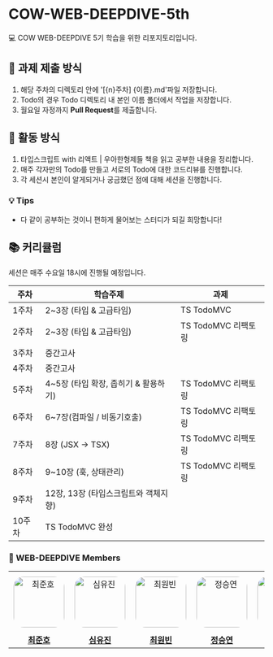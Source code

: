 # COW-WEB-DEEPDIVE-5th

💻 COW WEB-DEEPDIVE 5기 학습을 위한 리포지토리입니다.

## 📌 과제 제출 방식

1. 해당 주차의 디렉토리 안에 '[{n}주차] {이름}.md'파일 저장합니다.
2. Todo의 경우 Todo 디렉토리 내 본인 이름 폴더에서 작업을 저장합니다.
3. 월요일 자정까지 **Pull Request**를 제출합니다.

## 📝 활동 방식

1. 타입스크립트 with 리액트 | 우아한형제들 책을 읽고 공부한 내용을 정리합니다.
2. 매주 각자만의 Todo를 만들고 서로의 Todo에 대한 코드리뷰를 진행합니다.
3. 각 세션시 본인이 알게되거나 궁금했던 점에 대해 세션을 진행합니다.

### 💡 Tips

- 다 같이 공부하는 것이니 편하게 물어보는 스터디가 되길 희망합니다!

## 📚 커리큘럼

세션은 매주 수요일 18시에 진행될 예정입니다.

| 주차   | 학습주제                             | 과제                |
| ------ | ------------------------------------ | ------------------- |
| 1주차  | 2~3장 (타입 & 고급타임)              | TS TodoMVC          |
| 2주차  | 2~3장 (타입 & 고급타임)              | TS TodoMVC 리팩토링 |
| 3주차  | 중간고사                             |                     |
| 4주차  | 중간고사                             |                     |
| 5주차  | 4~5장 (타입 확장, 좁히기 & 활용하기) | TS TodoMVC 리팩토링 |
| 6주차  | 6~7장(컴파일 / 비동기호출)           | TS TodoMVC 리팩토링 |
| 7주차  | 8장 (JSX → TSX)                      | TS TodoMVC 리팩토링 |
| 8주차  | 9~10장 (훅, 상태관리)                | TS TodoMVC 리팩토링 |
| 9주차  | 12장, 13장 (타입스크립트와 객체지향) |                     |
| 10주차 | TS TodoMVC 완성                      |                     |

### 👥 WEB-DEEPDIVE Members

<table width="100%" style="border-collapse: collapse;">
  <tr>
    <td align="center" style="padding: 10px;">
      <img src="https://avatars.githubusercontent.com/swgvenghy" width="100px" alt="최준호" style="border-radius: 20%;"/>
    </td>
    <td align="center" style="padding: 10px;">
      <img src="https://avatars.githubusercontent.com/ujinsim" width="100px" alt="심유진" style="border-radius: 20%;"/>
    </td>
    <td align="center" style="padding: 10px;">
      <img src="https://avatars.githubusercontent.com/ChoiTheCreator" width="100px" alt="최원빈" style="border-radius: 20%;"/>
    </td>
    <td align="center" style="padding: 10px;">
      <img src="https://avatars.githubusercontent.com/qwer0114" width="100px" alt="정승연" style="border-radius: 20%;"/>
    </td>
    <td align="center" style="padding: 10px;">
      <img src="https://avatars.githubusercontent.com/leesj0188" width="100px" alt="이성진" style="border-radius: 20%;"/>
    </td>
    <td align="center" style="padding: 10px;">
      <img src="https://avatars.githubusercontent.com/yuraup" width="100px" alt="이유라" style="border-radius: 20%;"/>
    </td>
    <td align="center" style="padding: 10px;">
      <img src="https://avatars.githubusercontent.com/JangYEhoon00" width="100px" alt="장예훈" style="border-radius: 20%;"/>
    </td>
  </tr>
  <tr>
    <td align="center">
      <a href="https://github.com/swgvenghy">
        <strong>최준호</strong>
      </a>
    </td>
    <td align="center">
      <a href="https://github.com/ujinsimSS">
        <strong>심유진</strong>
      </a>
    </td>
    <td align="center">
      <a href="https://github.com/ChoiTheCreator">
        <strong>최원빈</strong>
      </a>
    </td>
    <td align="center">
      <a href="https://github.com/qwer0114">
        <strong>정승연</strong>
      </a>
    </td>
   <td align="center">
      <a href="https://github.com/leesj0188">
        <strong>이성진</strong>
      </a>
    </td>
    <td align="center">
      <a href="https://github.com/yuraup">
        <strong>이유라</strong>
      </a>
    </td>
    <td align="center">
      <a href="https://github.com/JangYEhoon00">
        <strong>장예훈</strong>
      </a>
    </td>
  </tr>
</table>
